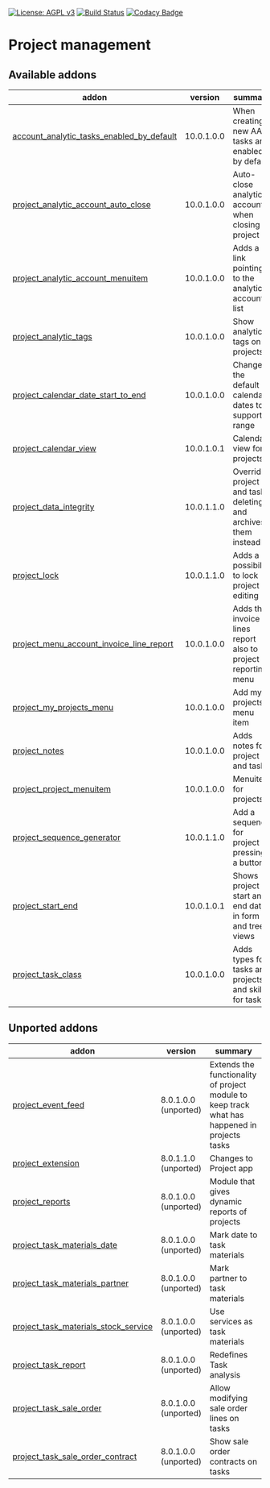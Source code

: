 [![License: AGPL v3](https://img.shields.io/badge/License-AGPL%20v3-blue.svg)](https://www.gnu.org/licenses/agpl-3.0)
[![Build Status](https://travis-ci.org/Tawasta/project.svg?branch=10.0)](https://travis-ci.org/Tawasta/project)
[![Codacy Badge](https://api.codacy.com/project/badge/Grade/a2142373c7854475851ae0a8421f9bda)](https://www.codacy.com/app/Tawasta/project?utm_source=github.com&amp;utm_medium=referral&amp;utm_content=Tawasta/project&amp;utm_campaign=Badge_Grade)

Project management
==================

[//]: # (addons)

Available addons
----------------
addon | version | summary
--- | --- | ---
[account_analytic_tasks_enabled_by_default](account_analytic_tasks_enabled_by_default/) | 10.0.1.0.0 | When creating a new AA, tasks are enabled by default
[project_analytic_account_auto_close](project_analytic_account_auto_close/) | 10.0.1.0.0 | Auto-close analytic account when closing project
[project_analytic_account_menuitem](project_analytic_account_menuitem/) | 10.0.1.0.0 | Adds a link pointing to the analytic account list
[project_analytic_tags](project_analytic_tags/) | 10.0.1.0.0 | Show analytic tags on projects
[project_calendar_date_start_to_end](project_calendar_date_start_to_end/) | 10.0.1.0.0 | Changes the default calendar dates to support a range
[project_calendar_view](project_calendar_view/) | 10.0.1.0.1 | Calendar view for projects
[project_data_integrity](project_data_integrity/) | 10.0.1.1.0 | Override project and task deleting, and archives them instead
[project_lock](project_lock/) | 10.0.1.1.0 | Adds a possibility to lock project editing
[project_menu_account_invoice_line_report](project_menu_account_invoice_line_report/) | 10.0.1.0.0 | Adds the invoice lines report also to project reporting menu
[project_my_projects_menu](project_my_projects_menu/) | 10.0.1.0.0 | Add my projects menu item
[project_notes](project_notes/) | 10.0.1.0.0 | Adds notes for project and task
[project_project_menuitem](project_project_menuitem/) | 10.0.1.0.0 | Menuitem for projects
[project_sequence_generator](project_sequence_generator/) | 10.0.1.1.0 | Add a sequence for project by pressing a button
[project_start_end](project_start_end/) | 10.0.1.0.1 | Shows project start and end date in form and tree views
[project_task_class](project_task_class/) | 10.0.1.0.0 | Adds types for tasks and projects and skills for tasks


Unported addons
---------------
addon | version | summary
--- | --- | ---
[project_event_feed](project_event_feed/) | 8.0.1.0.0 (unported) | Extends the functionality of project module to keep track what has happened in projects tasks
[project_extension](project_extension/) | 8.0.1.1.0 (unported) | Changes to Project app
[project_reports](project_reports/) | 8.0.1.0.0 (unported) | Module that gives dynamic reports of projects
[project_task_materials_date](project_task_materials_date/) | 8.0.1.0.0 (unported) | Mark date to task materials
[project_task_materials_partner](project_task_materials_partner/) | 8.0.1.0.0 (unported) | Mark partner to task materials
[project_task_materials_stock_service](project_task_materials_stock_service/) | 8.0.1.0.0 (unported) | Use services as task materials
[project_task_report](project_task_report/) | 8.0.1.0.0 (unported) | Redefines Task analysis
[project_task_sale_order](project_task_sale_order/) | 8.0.1.0.0 (unported) | Allow modifying sale order lines on tasks
[project_task_sale_order_contract](project_task_sale_order_contract/) | 8.0.1.0.0 (unported) | Show sale order contracts on tasks

[//]: # (end addons)

